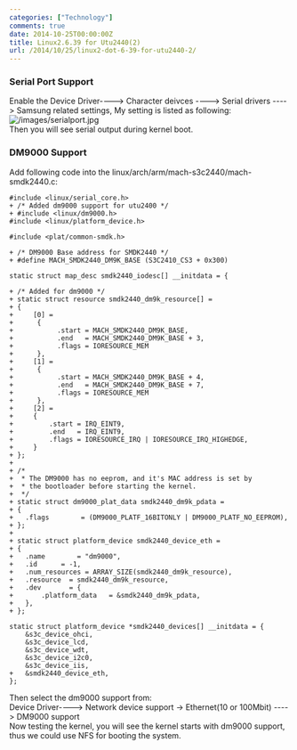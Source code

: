 ```yaml
---
categories: ["Technology"]
comments: true
date: 2014-10-25T00:00:00Z
title: Linux2.6.39 for Utu2440(2)
url: /2014/10/25/linux2-dot-6-39-for-utu2440-2/
---
```


### Serial Port Support
Enable the Device Driver----> Character deivces ----> Serial drivers ----> Samsung related settings, My setting is listed as following:     
![/images/serialport.jpg](/images/serialport.jpg)     
Then you will see serial output during kernel boot.    
### DM9000 Support
Add following code into the linux/arch/arm/mach-s3c2440/mach-smdk2440.c:    

```
#include <linux/serial_core.h>
+ /* Added dm9000 support for utu2400 */
+ #include <linux/dm9000.h>
#include <linux/platform_device.h>

#include <plat/common-smdk.h>

+ /* DM9000 Base address for SMDK2440 */
+ #define MACH_SMDK2440_DM9K_BASE (S3C2410_CS3 + 0x300)

static struct map_desc smdk2440_iodesc[] __initdata = {

+ /* Added for dm9000 */
+ static struct resource smdk2440_dm9k_resource[] = 
+ {
+     [0] = 
+      {
+           .start = MACH_SMDK2440_DM9K_BASE,
+           .end   = MACH_SMDK2440_DM9K_BASE + 3,
+           .flags = IORESOURCE_MEM
+      },
+     [1] = 
+      {
+           .start = MACH_SMDK2440_DM9K_BASE + 4,
+           .end   = MACH_SMDK2440_DM9K_BASE + 7,
+           .flags = IORESOURCE_MEM
+      },
+     [2] = 
+     {
+         .start = IRQ_EINT9,
+         .end   = IRQ_EINT9,
+         .flags = IORESOURCE_IRQ | IORESOURCE_IRQ_HIGHEDGE,
+     }
+ };
+ 
+ /*
+  * The DM9000 has no eeprom, and it's MAC address is set by
+  * the bootloader before starting the kernel.
+  */
+ static struct dm9000_plat_data smdk2440_dm9k_pdata = 
+ {
+ 	.flags        = (DM9000_PLATF_16BITONLY | DM9000_PLATF_NO_EEPROM),
+ };
+ 
+ static struct platform_device smdk2440_device_eth = 
+ {
+ 	.name        = "dm9000",
+ 	.id      = -1,
+ 	.num_resources = ARRAY_SIZE(smdk2440_dm9k_resource),
+ 	.resource  = smdk2440_dm9k_resource,
+ 	.dev       = {
+ 		.platform_data   = &smdk2440_dm9k_pdata,
+ 	},
+ };

static struct platform_device *smdk2440_devices[] __initdata = {
	&s3c_device_ohci,
	&s3c_device_lcd,
	&s3c_device_wdt,
	&s3c_device_i2c0,
	&s3c_device_iis,
+  	&smdk2440_device_eth,
};

```
Then select the dm9000 support from:    
Device Driver----> Network device support -> Ethernet(10 or 100Mbit) ----> DM9000 support     
Now testing the kernel, you will see the kernel starts with dm9000 support, thus we could use NFS for booting the system.    
